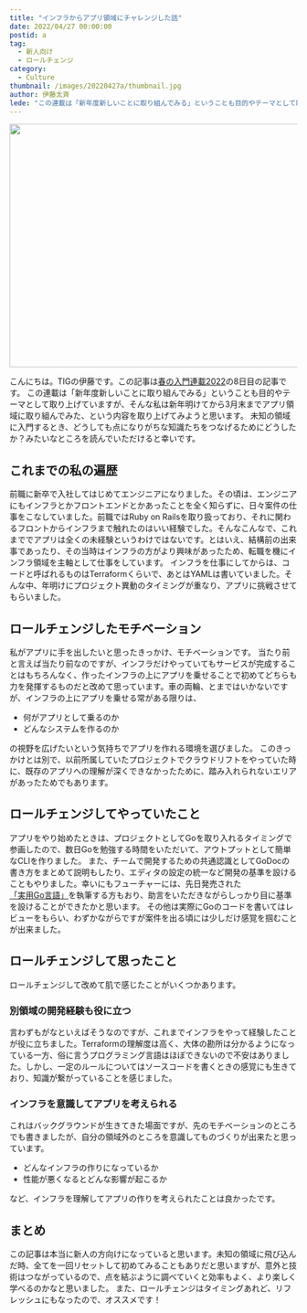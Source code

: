 ```yaml
---
title: "インフラからアプリ領域にチャレンジした話"
date: 2022/04/27 00:00:00
postid: a
tag:
  - 新人向け
  - ロールチェンジ
category:
  - Culture
thumbnail: /images/20220427a/thumbnail.jpg
author: 伊藤太斉
lede: "この連載は「新年度新しいことに取り組んでみる」ということも目的やテーマとして取り上げていますが、そんな私は新年明けてから3月末までアプリ領域に取り組んでみた、という内容を取り上げてみようと思います。未知の領域に入門するとき、どうしても点になりがちな知識たちをつなげるためにどうしたか？みたいなところを読んでいただけると幸いです。"
---
```


<img src="/images/20220427a/change-g898fb62db_640.jpg" alt="" width="640" height="426">

こんにちは。TIGの伊藤です。この記事は[春の入門連載2022](/articles/20220418a)の8日目の記事です。
この連載は「新年度新しいことに取り組んでみる」ということも目的やテーマとして取り上げていますが、そんな私は新年明けてから3月末までアプリ領域に取り組んでみた、という内容を取り上げてみようと思います。
未知の領域に入門するとき、どうしても点になりがちな知識たちをつなげるためにどうしたか？みたいなところを読んでいただけると幸いです。

## これまでの私の遍歴

前職に新卒で入社してはじめてエンジニアになりました。その頃は、エンジニアにもインフラとかフロントエンドとかあったことを全く知らずに、日々案件の仕事をこなしていました。前職ではRuby on Railsを取り扱っており、それに関わるフロントからインフラまで触れたのはいい経験でした。そんなこんなで、これまででアプリは全くの未経験というわけではないです。とはいえ、結構前の出来事であったり、その当時はインフラの方がより興味があったため、転職を機にインフラ領域を主軸として仕事をしています。
インフラを仕事にしてからは、コードと呼ばれるものはTerraformくらいで、あとはYAMLは書いていました。そんな中、年明けにプロジェクト異動のタイミングが重なり、アプリに挑戦させてもらいました。

## ロールチェンジしたモチベーション

私がアプリに手を出したいと思ったきっかけ、モチベーションです。
当たり前と言えば当たり前なのですが、インフラだけやっていてもサービスが完成することはもちろんなく、作ったインフラの上にアプリを乗せることで初めてどちらも力を発揮するものだと改めて思っています。車の両輪、とまではいかないですが、インフラの上にアプリを乗せる常がある限りは、

- 何がアプリとして乗るのか
- どんなシステムを作るのか

の視野を広げたいという気持ちでアプリを作れる環境を選びました。
このきっかけとは別で、以前所属していたプロジェクトでクラウドリフトをやっていた時に、既存のアプリへの理解が深くできなかったために、踏み入れられないエリアがあったためでもあります。

## ロールチェンジしてやっていたこと

アプリをやり始めたときは、プロジェクトとしてGoを取り入れるタイミングで参画したので、数日Goを勉強する時間をいただいて、アウトプットとして簡単なCLIを作りました。
また、チームで開発するための共通認識としてGoDocの書き方をまとめて説明もしたり、エディタの設定の統一など開発の基準を設けることもやりました。幸いにもフューチャーには、先日発売された[「実用Go言語」](https://www.oreilly.co.jp/books/9784873119694/)を執筆する方もおり、助言をいただきながらしっかり目に基準を設けることができたかと思います。
その他は実際にGoのコードを書いてはレビューをもらい、わずかながらですが案件を出る頃には少しだけ感覚を掴むことが出来ました。

## ロールチェンジして思ったこと

ロールチェンジして改めて肌で感じたことがいくつかあります。

### 別領域の開発経験も役に立つ

言わずもがなといえばそうなのですが、これまでインフラをやって経験したことが役に立ちました。Terraformの理解度は高く、大体の勘所は分かるようになっている一方、俗に言うプログラミング言語はほぼできないので不安はありました。しかし、一定のルールについてはソースコードを書くときの感覚にも生きており、知識が繋がっていることを感じました。

### インフラを意識してアプリを考えられる

これはバックグラウンドが生きてきた場面ですが、先のモチベーションのところでも書きましたが、自分の領域外のところを意識してものづくりが出来たと思っています。

- どんなインフラの作りになっているか
- 性能が悪くなるとどんな影響が起こるか

など、インフラを理解してアプリの作りを考えられたことは良かったです。

## まとめ

この記事は本当に新人の方向けになっていると思います。未知の領域に飛び込んだ時、全てを一回リセットして初めてみることもありだと思いますが、意外と技術はつながっているので、点を結ぶように調べていくと効率もよく、より楽しく学べるのかなと思いました。
また、ロールチェンジはタイミングあれど、リフレッシュにもなったので、オススメです！
